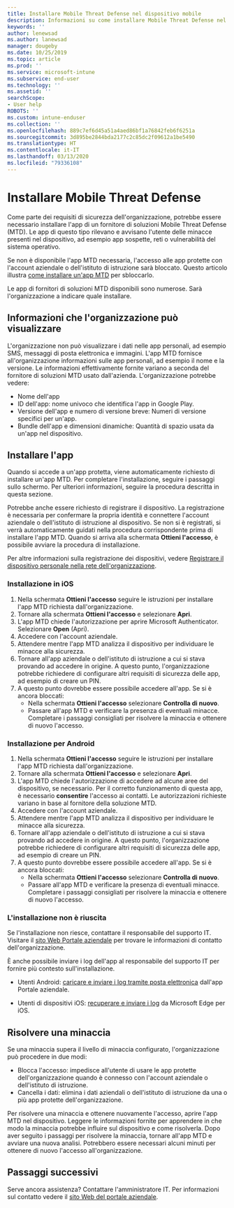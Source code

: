 ```yaml
---
title: Installare Mobile Threat Defense nel dispositivo mobile
description: Informazioni su come installare Mobile Threat Defense nel dispositivo mobile.
keywords: ''
author: lenewsad
ms.author: lanewsad
manager: dougeby
ms.date: 10/25/2019
ms.topic: article
ms.prod: ''
ms.service: microsoft-intune
ms.subservice: end-user
ms.technology: ''
ms.assetid: ''
searchScope:
- User help
ROBOTS: ''
ms.custom: intune-enduser
ms.collection: ''
ms.openlocfilehash: 889c7ef6d45a51a4aed86bf1a76842feb6f6251a
ms.sourcegitcommit: 3d895be2844bda2177c2c85dc2f09612a1be5490
ms.translationtype: HT
ms.contentlocale: it-IT
ms.lasthandoff: 03/13/2020
ms.locfileid: "79336108"
---
```

# <a name="install-mobile-threat-defense"></a>Installare Mobile Threat Defense   

Come parte dei requisiti di sicurezza dell'organizzazione, potrebbe essere necessario installare l'app di un fornitore di soluzioni Mobile Threat Defense (MTD). Le app di questo tipo rilevano e avvisano l'utente delle minacce presenti nel dispositivo, ad esempio app sospette, reti o vulnerabilità del sistema operativo.  

Se non è disponibile l'app MTD necessaria, l'accesso alle app protette con l'account aziendale o dell'istituto di istruzione sarà bloccato. Questo articolo illustra [come installare un'app MTD](set-up-mobile-threat-defense.md#install-app) per sbloccarlo.  

Le app di fornitori di soluzioni MTD disponibili sono numerose. Sarà l'organizzazione a indicare quale installare. 


## <a name="information-your-organization-can-see"></a>Informazioni che l'organizzazione può visualizzare   

L'organizzazione non può visualizzare i dati nelle app personali, ad esempio SMS, messaggi di posta elettronica e immagini. L'app MTD fornisce all'organizzazione informazioni sulle app personali, ad esempio il nome e la versione. Le informazioni effettivamente fornite variano a seconda del fornitore di soluzioni MTD usato dall'azienda. L'organizzazione potrebbe vedere:   

* Nome dell'app  
* ID dell'app: nome univoco che identifica l'app in Google Play.  
* Versione dell'app e numero di versione breve: Numeri di versione specifici per un'app.  
* Bundle dell'app e dimensioni dinamiche: Quantità di spazio usata da un'app nel dispositivo. 


## <a name="install-app"></a>Installare l'app    
Quando si accede a un'app protetta, viene automaticamente richiesto di installare un'app MTD. Per completare l'installazione, seguire i passaggi sullo schermo. Per ulteriori informazioni, seguire la procedura descritta in questa sezione.  
 
Potrebbe anche essere richiesto di registrare il dispositivo. La registrazione è necessaria per confermare la propria identità e connettere l'account aziendale o dell'istituto di istruzione al dispositivo. Se non si è registrati, si verrà automaticamente guidati nella procedura corrispondente prima di installare l'app MTD. Quando si arriva alla schermata **Ottieni l'accesso**, è possibile avviare la procedura di installazione.  

Per altre informazioni sulla registrazione dei dispositivi, vedere [Registrare il dispositivo personale nella rete dell'organizzazione](https://docs.microsoft.com/azure/active-directory/user-help/user-help-register-device-on-network).  

### <a name="ios-setup"></a>Installazione in iOS  

1. Nella schermata **Ottieni l'accesso** seguire le istruzioni per installare l'app MTD richiesta dall'organizzazione.   
2. Tornare alla schermata **Ottieni l'accesso** e selezionare **Apri**.  
3. L'app MTD chiede l'autorizzazione per aprire Microsoft Authenticator. Selezionare **Open** (Apri). 
4. Accedere con l'account aziendale. 
5. Attendere mentre l'app MTD analizza il dispositivo per individuare le minacce alla sicurezza. 
6. Tornare all'app aziendale o dell'istituto di istruzione a cui si stava provando ad accedere in origine. A questo punto, l'organizzazione potrebbe richiedere di configurare altri requisiti di sicurezza delle app, ad esempio di creare un PIN.   
7. A questo punto dovrebbe essere possibile accedere all'app. Se si è ancora bloccati:  
    * Nella schermata **Ottieni l'accesso** selezionare **Controlla di nuovo**.  
    * Passare all'app MTD e verificare la presenza di eventuali minacce. Completare i passaggi consigliati per risolvere la minaccia e ottenere di nuovo l'accesso.    

### <a name="android-setup"></a>Installazione per Android 

1. Nella schermata **Ottieni l'accesso** seguire le istruzioni per installare l'app MTD richiesta dall'organizzazione.  
2. Tornare alla schermata **Ottieni l'accesso** e selezionare **Apri**.  
3. L'app MTD chiede l'autorizzazione di accedere ad alcune aree del dispositivo, se necessario. Per il corretto funzionamento di questa app, è necessario **consentire** l'accesso ai contatti. Le autorizzazioni richieste variano in base al fornitore della soluzione MTD.  
4. Accedere con l'account aziendale.  
5. Attendere mentre l'app MTD analizza il dispositivo per individuare le minacce alla sicurezza.  
6. Tornare all'app aziendale o dell'istituto di istruzione a cui si stava provando ad accedere in origine. A questo punto, l'organizzazione potrebbe richiedere di configurare altri requisiti di sicurezza delle app, ad esempio di creare un PIN.  
7. A questo punto dovrebbe essere possibile accedere all'app. Se si è ancora bloccati:  
    * Nella schermata **Ottieni l'accesso** selezionare **Controlla di nuovo**.  
    * Passare all'app MTD e verificare la presenza di eventuali minacce. Completare i passaggi consigliati per risolvere la minaccia e ottenere di nuovo l'accesso.  

### <a name="installation-failed"></a>L'installazione non è riuscita  

Se l'installazione non riesce, contattare il responsabile del supporto IT. Visitare il [sito Web Portale aziendale](https://go.microsoft.com/fwlink/?linkid=2010980) per trovare le informazioni di contatto dell'organizzazione.  

È anche possibile inviare i log dell'app al responsabile del supporto IT per fornire più contesto sull'installazione.  
* Utenti Android: [caricare e inviare i log tramite posta elettronica](https://docs.microsoft.com/user-help/send-logs-to-your-it-admin-by-email-android) dall'app Portale aziendale.   

* Utenti di dispositivi iOS: [recuperare e inviare i log](https://docs.microsoft.com/intune/apps/manage-microsoft-edge#use-microsoft-edge-on-ios-to-access-managed-app-logs) da Microsoft Edge per iOS.  

## <a name="resolve-a-threat"></a>Risolvere una minaccia  
Se una minaccia supera il livello di minaccia configurato, l'organizzazione può procedere in due modi:  
   
* Blocca l'accesso: impedisce all'utente di usare le app protette dell'organizzazione quando è connesso con l'account aziendale o dell'istituto di istruzione.  
* Cancella i dati: elimina i dati aziendali o dell'istituto di istruzione da una o più app protette dell'organizzazione.  

Per risolvere una minaccia e ottenere nuovamente l'accesso, aprire l'app MTD nel dispositivo. Leggere le informazioni fornite per apprendere in che modo la minaccia potrebbe influire sul dispositivo e come risolverla. Dopo aver seguito i passaggi per risolvere la minaccia, tornare all'app MTD e avviare una nuova analisi. Potrebbero essere necessari alcuni minuti per ottenere di nuovo l'accesso all'organizzazione.  

## <a name="next-steps"></a>Passaggi successivi  

Serve ancora assistenza? Contattare l'amministratore IT. Per informazioni sul contatto vedere il [sito Web del portale aziendale](https://go.microsoft.com/fwlink/?linkid=2010980).

